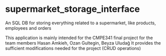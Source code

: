 # supermarket_storage_interface

An SQL DB for storing everything related to a supermarket, like products, employees and orders

This application is mainly intended for the CMPE341 final project for the team members Hasan Amkieh, Ozan Gultegin, Beyza Uludağ It provides the sufficient modifications needed for the project (CRUD operations)
